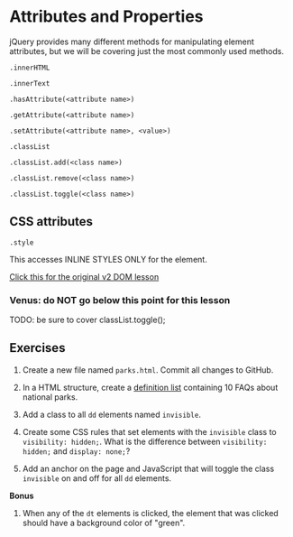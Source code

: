 # Attributes and Properties

jQuery provides many different methods for manipulating element attributes, but we will be covering just the most commonly used methods.

`.innerHTML`

`.innerText`

`.hasAttribute(<attribute name>)`

`.getAttribute(<attribute name>)`

`.setAttribute(<attribute name>, <value>)`

`.classList`

`.classList.add(<class name>)`

`.classList.remove(<class name>)`

`.classList.toggle(<class name>)`


## CSS attributes

`.style`

This accesses INLINE STYLES ONLY for the element. 




[Click this for the original v2 DOM lesson](https://java.codeup.com/javascript-i/bom-and-dom/dom/)

### Venus: do NOT go below this point for this lesson

TODO: be sure to cover classList.toggle(<classname>);

## Exercises

1. Create a new file named `parks.html`. Commit all changes to GitHub.

1. In a HTML structure, create a [definition list](https://developer.mozilla.org/en-US/docs/Web/HTML/Element/dl) containing 10 FAQs about national parks.

1. Add a class to all `dd` elements named `invisible`.

1. Create some CSS rules that set elements with the `invisible` class to `visibility: hidden;`. What is the difference between `visibility: hidden;` and `display: none;`?

1. Add an anchor on the page and JavaScript that will toggle the class `invisible` on and off for all `dd` elements.

**Bonus**

1. When any of the `dt` elements is clicked, the element that was clicked should have a background color of "green".
